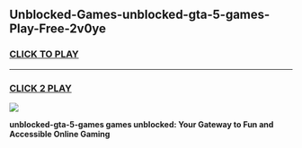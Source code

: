 
## Unblocked-Games-unblocked-gta-5-games-Play-Free-2v0ye
<h3>
<a href="https://premium76.site?title=unblocked-gta-5-games&ref=10A">CLICK TO PLAY</a></h3>
<hr>

<h3>
<a href="https://premium76.site?title=unblocked-gta-5-games&ref=10A">CLICK 2 PLAY</a>
  
</h3>

<a href="https://premium76.site?title=unblocked-gta-5-games&ref=10A"><img src="https://clearcache.store/games.png"></a>


**unblocked-gta-5-games games unblocked: Your Gateway to Fun and Accessible Online Gaming**
